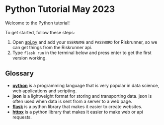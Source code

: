 # Python Tutorial May 2023
Welcome to the Python tutorial!

To get started, follow these steps:
1. Open [api.py](./api.py) and add your `USERNAME` and `PASSWORD` for Riskrunner, so we can get things from the Riskrunner api.
2. Type `flask run` in the terminal below and press enter to get the first version working.

## Glossary
- **[python](https://www.python.org/)** is a programming language that is very popular in data science, web applications and scripting.
- **json** is a lightweight format for storing and transporting data. json is often used when data is sent from a server to a web page.
- **[flask](https://flask.palletsprojects.com/en/2.3.x/)** is a python library that makes it easier to create websites.
- **[httpx](https://www.python-httpx.org/)** is a python library that makes it easier to make web or api requests.
